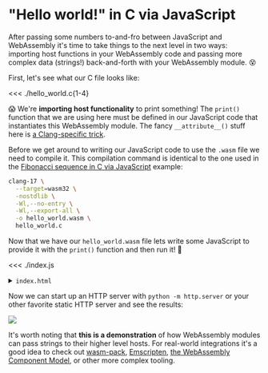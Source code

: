 # "Hello world!" in C via JavaScript

<OpenInGitHubCodespacesButton slug="hello-world-c-js" />

After passing some numbers to-and-fro between JavaScript and WebAssembly it's time to take things to the next level in two ways: importing host functions in your WebAssembly code and passing more complex data (strings!) back-and-forth with your WebAssembly module. 😵

First, let's see what our C file looks like:

<<< ./hello_world.c{1-4}

😱 We're **importing host functionality** to print something! The `print()` function that we are using here must be defined in our JavaScript code that instantiates this WebAssembly module. The fancy `__attribute__()` stuff here is [a Clang-specific trick](https://lld.llvm.org/WebAssembly.html#imports).

Before we get around to writing our JavaScript code to use the `.wasm` file we need to compile it. This compilation command is identical to the one used in the [Fibonacci sequence in C via JavaScript](/fib-c-js/) example:

```sh
clang-17 \
  --target=wasm32 \
  -nostdlib \
  -Wl,--no-entry \
  -Wl,--export-all \
  -o hello_world.wasm \
  hello_world.c
```

Now that we have our `hello_world.wasm` file lets write some JavaScript to provide it with the `print()` function and then run it! 🚀

<<< ./index.js

<details><summary><code>index.html</code></summary>

<<< ./index.html

</details>

Now we can start up an HTTP server with `python -m http.server` or your other favorite static HTTP server and see the results:

![](https://i.imgur.com/NGdhMdz.png)

It's worth noting that **this is a demonstration** of how WebAssembly modules can pass strings to their higher level hosts. For real-world integrations it's a good idea to check out [wasm-pack](https://rustwasm.github.io/docs/wasm-pack/), [Emscripten](https://emscripten.org/), [the WebAssembly Component Model](https://github.com/WebAssembly/component-model), or other more complex tooling.

